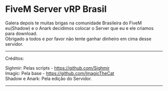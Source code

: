 # FiveM Server vRP Brasil  
Galera depois te muitas brigas na comunidade Brasileira do FiveM eu(Shadow) e o Anark decidimos colocar o Server que eu e ele criamos para download.  
Obrigado a todos e por favor não tente ganhar dinheiro em cima desse servidor.  
**************************************************************************************************************************************
Créditos:  

Sighmir: Pelas scripts - https://github.com/Sighmir  
Imagic: Pela base - https://github.com/ImagicTheCat  
Shadow e Anark: Pela edição do Servidor.  
**************************************************************************************************************************************
